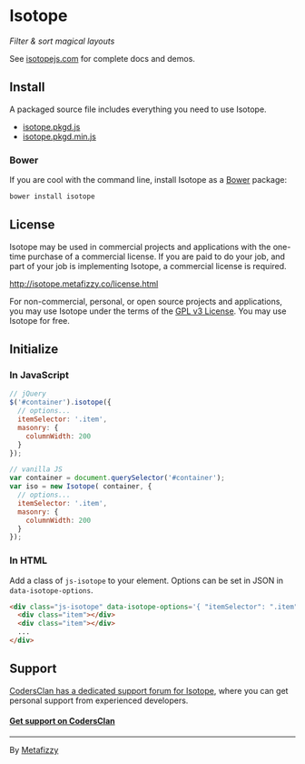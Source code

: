 # Isotope

_Filter & sort magical layouts_

See [isotopejs.com](http://isotopejs.com) for complete docs and demos.

## Install

A packaged source file includes everything you need to use Isotope.

+ [isotope.pkgd.js](dist/isotope.pkgd.js)
+ [isotope.pkgd.min.js](dist/isotope.pkgd.min.js)

### Bower

If you are cool with the command line, install Isotope as a [Bower](http://bower.io) package:

``` bash
bower install isotope
```

## License

Isotope may be used in commercial projects and applications with the one-time purchase of a commercial license. If you are paid to do your job, and part of your job is implementing Isotope, a commercial license is required.

http://isotope.metafizzy.co/license.html

For non-commercial, personal, or open source projects and applications, you may use Isotope under the terms of the [GPL v3 License](http://choosealicense.com/licenses/gpl-v3/). You may use Isotope for free.

## Initialize

### In JavaScript

``` js
// jQuery
$('#container').isotope({
  // options...
  itemSelector: '.item',
  masonry: {
    columnWidth: 200
  }
});
```

``` js
// vanilla JS
var container = document.querySelector('#container');
var iso = new Isotope( container, {
  // options...
  itemSelector: '.item',
  masonry: {
    columnWidth: 200
  }
});
```

### In HTML

Add a class of `js-isotope` to your element. Options can be set in JSON in `data-isotope-options`.

``` html
<div class="js-isotope" data-isotope-options='{ "itemSelector": ".item", "masonry": { "columnWidth": 200 } }'>
  <div class="item"></div>
  <div class="item"></div>
  ...
</div>
```

## Support

[CodersClan has a dedicated support forum for Isotope](https://www.codersclan.net/?repo_id=1), where you can get personal support from experienced developers.

#### [Get support on CodersClan](https://www.codersclan.net/?repo_id=1)

* * *

By [Metafizzy](http://metafizzy.co)
